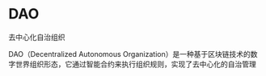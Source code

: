 # DAO
去中心化自治组织

‌‌DAO（Decentralized Autonomous Organization）是一种基于‌区块链技术的数字世界组织形态，它通过‌智能合约来执行组织规则，实现了去中心化的自治管理

